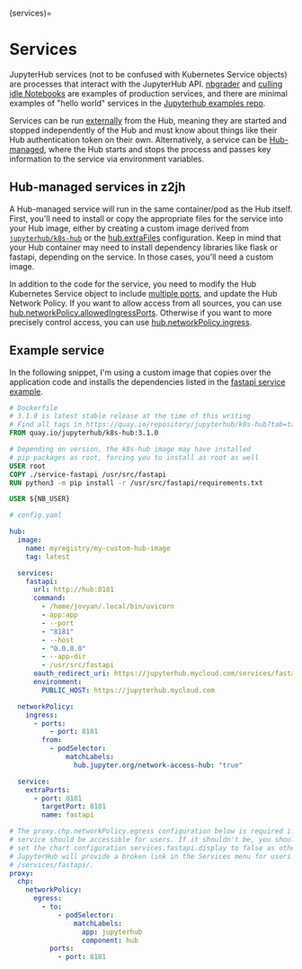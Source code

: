 (services)=

# Services

JupyterHub services (not to be confused with Kubernetes Service objects) are processes that interact with the JupyterHub API. [nbgrader](https://nbgrader.readthedocs.io/en/stable/configuration/jupyterhub_config.html) and [culling idle Notebooks](https://github.com/jupyterhub/jupyterhub-idle-culler) are examples of production services, and there are minimal examples of "hello world" services in the [Jupyterhub examples repo](https://github.com/jupyterhub/jupyterhub/tree/HEAD/examples).

Services can be run [externally](https://jupyterhub.readthedocs.io/en/stable/getting-started/services-basics.html) from the Hub, meaning they are started and stopped independently of the Hub and must know about things like their Hub authentication token on their own. Alternatively, a service can be [Hub-managed](https://jupyterhub.readthedocs.io/en/stable/reference/services.html#hub-managed-services), where the Hub starts and stops the process and passes key information to the service via environment variables.

## Hub-managed services in z2jh

A Hub-managed service will run in the same container/pod as the Hub itself. First, you'll need to install or copy the appropriate files for the service into your Hub image, either by creating a custom image derived from [`jupyterhub/k8s-hub`](https://quay.io/repository/jupyterhub/k8s-hub) or the [hub.extraFiles](schema_hub.extraFiles) configuration. Keep in mind that your Hub container may need to install dependency libraries like flask or fastapi, depending on the service. In those cases, you'll need a custom image.

In addition to the code for the service, you need to modify the Hub Kubernetes Service object to include [multiple ports](https://kubernetes.io/docs/concepts/services-networking/service/#multi-port-services), and update the Hub Network Policy. If you want to allow access from all sources, you can use [hub.networkPolicy.allowedIngressPorts](schema_hub.networkPolicy.allowedIngressPorts). Otherwise if you want to more precisely control access, you can use [hub.networkPolicy.ingress](schema_hub.networkPolicy.ingress).

## Example service

In the following snippet, I'm using a custom image that copies over the application code and installs the dependencies listed in the [fastapi service example](https://github.com/jupyterhub/jupyterhub/tree/HEAD/examples/service-fastapi).

```Dockerfile
# Dockerfile
# 3.1.0 is latest stable release at the time of this writing
# Find all tags in https://quay.io/repository/jupyterhub/k8s-hub?tab=tags
FROM quay.io/jupyterhub/k8s-hub:3.1.0

# Depending on version, the k8s-hub image may have installed
# pip packages as root, forcing you to install as root as well
USER root
COPY ./service-fastapi /usr/src/fastapi
RUN python3 -m pip install -r /usr/src/fastapi/requirements.txt

USER ${NB_USER}
```

```yaml
# config.yaml

hub:
  image:
    name: myregistry/my-custom-hub-image
    tag: latest

  services:
    fastapi:
      url: http://hub:8181
      command:
        - /home/jovyan/.local/bin/uvicorn
        - app:app
        - --port
        - "8181"
        - --host
        - "0.0.0.0"
        - --app-dir
        - /usr/src/fastapi
      oauth_redirect_uri: https://jupyterhub.mycloud.com/services/fastapi/oauth_callback
      environment:
        PUBLIC_HOST: https://jupyterhub.mycloud.com

  networkPolicy:
    ingress:
      - ports:
          - port: 8181
        from:
          - podSelector:
              matchLabels:
                hub.jupyter.org/network-access-hub: "true"

  service:
    extraPorts:
      - port: 8181
        targetPort: 8181
        name: fastapi

# The proxy.chp.networkPolicy.egress configuration below is required if the
# service should be accessible for users. If it shouldn't be, you should instead
# set the chart configuration services.fastapi.display to false as otherwise
# JupyterHub will provide a broken link in the Services menu for users to go to
# /services/fastapi/.
proxy:
  chp:
    networkPolicy:
      egress:
        - to:
            - podSelector:
                matchLabels:
                  app: jupyterhub
                  component: hub
          ports:
            - port: 8181
```
